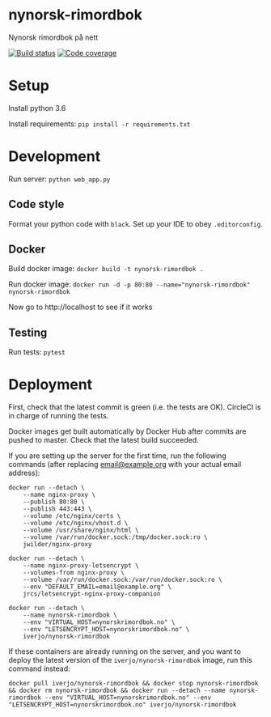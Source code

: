 # nynorsk-rimordbok

Nynorsk rimordbok på nett

[![Build status](https://img.shields.io/circleci/project/github/iver56/nynorsk-rimordbok/master.svg)](https://circleci.com/gh/iver56/nynorsk-rimordbok) [![Code coverage](https://img.shields.io/codecov/c/github/iver56/nynorsk-rimordbok/master.svg)](https://codecov.io/gh/iver56/nynorsk-rimordbok)

# Setup

Install python 3.6

Install requirements: `pip install -r requirements.txt`

# Development

Run server: `python web_app.py`

## Code style

Format your python code with `black`. Set up your IDE to obey `.editorconfig`.

## Docker

Build docker image: `docker build -t nynorsk-rimordbok .`

Run docker image: `docker run -d -p 80:80 --name="nynorsk-rimordbok" nynorsk-rimordbok`

Now go to http://localhost to see if it works

## Testing

Run tests: `pytest`

# Deployment

First, check that the latest commit is green (i.e. the tests are OK). CircleCI is in charge of running the tests.

Docker images get built automatically by Docker Hub after commits are pushed to master. Check that the latest build succeeded.

If you are setting up the server for the first time, run the following commands (after replacing
email@example.org with your actual email address):

```
docker run --detach \
    --name nginx-proxy \
    --publish 80:80 \
    --publish 443:443 \
    --volume /etc/nginx/certs \
    --volume /etc/nginx/vhost.d \
    --volume /usr/share/nginx/html \
    --volume /var/run/docker.sock:/tmp/docker.sock:ro \
    jwilder/nginx-proxy

docker run --detach \
    --name nginx-proxy-letsencrypt \
    --volumes-from nginx-proxy \
    --volume /var/run/docker.sock:/var/run/docker.sock:ro \
    --env "DEFAULT_EMAIL=email@example.org" \
    jrcs/letsencrypt-nginx-proxy-companion

docker run --detach \
    --name nynorsk-rimordbok \
    --env "VIRTUAL_HOST=nynorskrimordbok.no" \
    --env "LETSENCRYPT_HOST=nynorskrimordbok.no" \
    iverjo/nynorsk-rimordbok
```

If these containers are already running on the server, and you want to deploy the latest version
of the `iverjo/nynorsk-rimordbok` image, run this command instead:

```
docker pull iverjo/nynorsk-rimordbok && docker stop nynorsk-rimordbok && docker rm nynorsk-rimordbok && docker run --detach --name nynorsk-rimordbok --env "VIRTUAL_HOST=nynorskrimordbok.no" --env "LETSENCRYPT_HOST=nynorskrimordbok.no" iverjo/nynorsk-rimordbok
```
